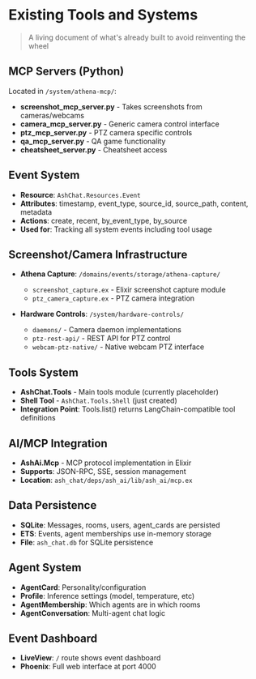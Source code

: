 # Existing Tools and Systems

> A living document of what's already built to avoid reinventing the wheel

## MCP Servers (Python)

Located in `/system/athena-mcp/`:

- **screenshot_mcp_server.py** - Takes screenshots from cameras/webcams
- **camera_mcp_server.py** - Generic camera control interface
- **ptz_mcp_server.py** - PTZ camera specific controls
- **qa_mcp_server.py** - QA game functionality
- **cheatsheet_server.py** - Cheatsheet access

## Event System

- **Resource**: `AshChat.Resources.Event` 
- **Attributes**: timestamp, event_type, source_id, source_path, content, metadata
- **Actions**: create, recent, by_event_type, by_source
- **Used for**: Tracking all system events including tool usage

## Screenshot/Camera Infrastructure

- **Athena Capture**: `/domains/events/storage/athena-capture/`
  - `screenshot_capture.ex` - Elixir screenshot capture module
  - `ptz_camera_capture.ex` - PTZ camera integration

- **Hardware Controls**: `/system/hardware-controls/`
  - `daemons/` - Camera daemon implementations
  - `ptz-rest-api/` - REST API for PTZ control
  - `webcam-ptz-native/` - Native webcam PTZ interface

## Tools System

- **AshChat.Tools** - Main tools module (currently placeholder)
- **Shell Tool** - `AshChat.Tools.Shell` (just created)
- **Integration Point**: Tools.list() returns LangChain-compatible tool definitions

## AI/MCP Integration

- **AshAi.Mcp** - MCP protocol implementation in Elixir
- **Supports**: JSON-RPC, SSE, session management
- **Location**: `ash_chat/deps/ash_ai/lib/ash_ai/mcp.ex`

## Data Persistence

- **SQLite**: Messages, rooms, users, agent_cards are persisted
- **ETS**: Events, agent memberships use in-memory storage
- **File**: `ash_chat.db` for SQLite persistence

## Agent System

- **AgentCard**: Personality/configuration
- **Profile**: Inference settings (model, temperature, etc)
- **AgentMembership**: Which agents are in which rooms
- **AgentConversation**: Multi-agent chat logic

## Event Dashboard

- **LiveView**: `/` route shows event dashboard
- **Phoenix**: Full web interface at port 4000